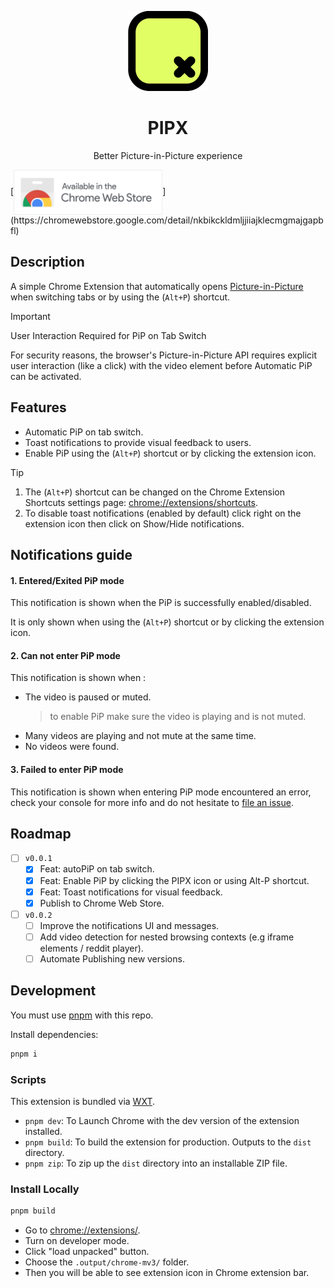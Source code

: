 <p align="center">
 <img src="./.github/assets/512.png" height="128" alt="Logo">
 <h1 align="center">PIPX</h1>
 <p  align="center">Better Picture-in-Picture experience</p>
[<img align="center" height="72" src="./.github/assets/Chrome-Web-Store-badge.png" alt="Available in the Chrome Web Store">](https://chromewebstore.google.com/detail/nkbikckldmljjiiajklecmgmajgapbfl)
</p>

## Description

A simple Chrome Extension that automatically opens [Picture-in-Picture](https://wicg.github.io/picture-in-picture/) when switching tabs or by using the (`Alt+P`) shortcut.

> [!important]
> User Interaction Required for PiP on Tab Switch
>
> For security reasons, the browser's Picture-in-Picture API requires explicit user interaction (like a click) with the video element before Automatic PiP can be activated.

## Features

- Automatic PiP on tab switch.
- Toast notifications to provide visual feedback to users.
- Enable PiP using the (`Alt+P`) shortcut or by clicking the extension icon.

> [!TIP]
>
> 1. The (`Alt+P`) shortcut can be changed on the Chrome Extension Shortcuts settings page: [chrome://extensions/shortcuts](chrome://extensions/shortcuts).
> 2. To disable toast notifications (enabled by default) click right on the extension icon then click on Show/Hide notifications.

## Notifications guide

#### 1. Entered/Exited PiP mode

This notification is shown when the PiP is successfully enabled/disabled.

It is only shown when using the (`Alt+P`) shortcut or by clicking the extension icon.

#### 2. Can not enter PiP mode

This notification is shown when :

- The video is paused or muted.
  > to enable PiP make sure the video is playing and is not muted.
- Many videos are playing and not mute at the same time.
- No videos were found.

#### 3. Failed to enter PiP mode

This notification is shown when entering PiP mode encountered an error, check your console for more info and do not hesitate to [file an issue](https://github.com/phrechu/PIPX/issues).

## Roadmap

- [ ] `v0.0.1`
  - [x] Feat: autoPiP on tab switch.
  - [x] Feat: Enable PiP by clicking the PIPX icon or using Alt-P shortcut.
  - [x] Feat: Toast notifications for visual feedback.
  - [x] Publish to Chrome Web Store.
- [ ] `v0.0.2`
  - [ ] Improve the notifications UI and messages.
  - [ ] Add video detection for nested browsing contexts (e.g iframe elements / reddit player).
  - [ ] Automate Publishing new versions.

## Development

You must use [pnpm](https://pnpm.io/) with this repo.

Install dependencies:

```sh
pnpm i
```

### Scripts

This extension is bundled via [WXT](https://wxt.dev).

- `pnpm dev`: To Launch Chrome with the dev version of the extension installed.
- `pnpm build`: To build the extension for production. Outputs to the `dist` directory.
- `pnpm zip`: To zip up the `dist` directory into an installable ZIP file.

### Install Locally

```sh
pnpm build
```

- Go to [chrome://extensions/](chrome://extensions/).
- Turn on developer mode.
- Click "load unpacked" button.
- Choose the `.output/chrome-mv3/` folder.
- Then you will be able to see extension icon in Chrome extension bar.
